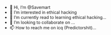 - 👋 Hi, I’m @Savemart
- 👀 I’m interested in ethical hacking
- 🌱 I’m currently read to learning ethical hacking...
- 💞️ I’m looking to collaborate on ...
- 📫 How to reach me on icq (Predictorshit)...

<!---
Savemart/Savemart is a ✨ special ✨ repository because its `README.md` (this file) appears on your GitHub profile.
You can click the Preview link to take a look at your changes.
--->
